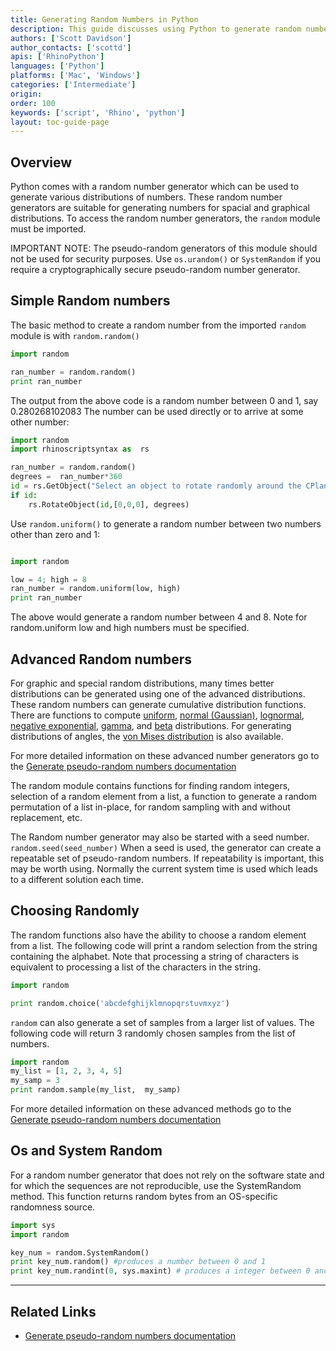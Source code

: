 ```yaml
---
title: Generating Random Numbers in Python
description: This guide discusses using Python to generate random numbers in a certain range.
authors: ['Scott Davidson']
author_contacts: ['scottd']
apis: ['RhinoPython']
languages: ['Python']
platforms: ['Mac', 'Windows']
categories: ['Intermediate']
origin:
order: 100
keywords: ['script', 'Rhino', 'python']
layout: toc-guide-page
---
```



## Overview

Python comes with a random number generator which can be used to generate various distributions of numbers.  These random number generators are suitable for generating numbers for spacial and graphical distributions.  To access the random number generators, the `random` module must be imported.

IMPORTANT NOTE: The pseudo-random generators of this module should not be used for security purposes. Use `os.urandom()` or `SystemRandom` if you require a cryptographically secure pseudo-random number generator.

## Simple Random numbers

The basic method to create a random number from the imported `random` module is with `random.random()`

```python
import random

ran_number = random.random()
print ran_number
```
The output from the above code is a random number between 0 and 1, say 0.280268102083  The number can be used directly or to arrive at some other number:

```python
import random
import rhinoscriptsyntax as  rs

ran_number = random.random()
degrees =  ran_number*360
id = rs.GetObject("Select an object to rotate randomly around the CPlane origin")
if id:
    rs.RotateObject(id,[0,0,0], degrees)
```

Use `random.uniform()` to generate a random number between two numbers other than zero and 1:

```python

import random

low = 4; high = 8
ran_number = random.uniform(low, high)
print ran_number
```
The above would generate a random number between 4 and 8. Note for random.uniform low and high numbers must be specified.

## Advanced Random numbers

For graphic and special random distributions, many times better distributions can be generated using one of the advanced distributions. These random numbers can generate cumulative distribution functions. There are functions to compute [uniform](https://en.wikipedia.org/wiki/Uniform_distribution_(continuous)), [normal \(Gaussian\)](https://en.wikipedia.org/wiki/Normal_distribution), [lognormal](https://en.wikipedia.org/wiki/Log-normal_distribution), [negative exponential](https://en.wikipedia.org/wiki/Exponential_distribution), [gamma](https://en.wikipedia.org/wiki/Gamma_distribution), and [beta](https://en.wikipedia.org/wiki/Beta_distribution) distributions. For generating distributions of angles, the [von Mises distribution](https://en.wikipedia.org/wiki/Von_Mises_distribution) is also available.

For more detailed information on these advanced number generators go to the [Generate pseudo-random numbers documentation](https://docs.python.org/2/library/random.html)

The random module contains functions for finding random integers, selection of a random element from a list, a function to generate a random permutation of a list in-place, for random sampling with and  without replacement, etc.

The Random number generator may also be started with a seed number. `random.seed(seed_number)`  When a seed is used, the generator can create a repeatable set of pseudo-random numbers. If repeatability is important, this may be worth using.  Normally the current system time is used which leads to a different solution each time.

## Choosing Randomly

The random functions also have the ability to choose a random element from a list. The following code will print a random selection from the string containing the alphabet. Note that processing a string of characters is equivalent to processing a list of the characters in the string.

```python
import random

print random.choice('abcdefghijklmnopqrstuvmxyz')  
````

`random` can also generate a set of samples from a larger list of values. The following code will return 3 randomly chosen samples from the list of numbers.

```python
import random
my_list = [1, 2, 3, 4, 5]
my_samp = 3
print random.sample(my_list,  my_samp)
```

For more detailed information on these advanced methods go to the [Generate pseudo-random numbers documentation](https://docs.python.org/2/library/random.html)

## Os and System Random

For a random number generator that does not rely on the software state and for which the sequences are not reproducible, use the SystemRandom method. This function returns random bytes from an OS-specific randomness source.

```python
import sys
import random

key_num = random.SystemRandom()
print key_num.random() #produces a number between 0 and 1
print key_num.randint(0, sys.maxint) # produces a integer between 0 and the highest allowed by the OS.
```

---

## Related Links

- [Generate pseudo-random numbers documentation](https://docs.python.org/2/library/random.html)
